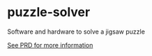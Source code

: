# puzzle-solver
Software and hardware to solve a jigsaw puzzle

[See PRD for more information](https://wholesale-pink-8ed.notion.site/Puzzle-Solver-Robot-Plan-v2-6b1628f73a244cdc8656bbd06e2139c9)
